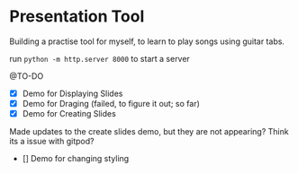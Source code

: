 # Presentation Tool

Building a practise tool for myself, to learn to play songs using guitar tabs.

run `python -m http.server 8000` to start a server

@TO-DO

- [x] Demo for Displaying Slides
- [x] Demo for Draging (failed, to figure it out; so far)
- [x] Demo for Creating Slides

Made updates to the create slides demo, but they are not appearing? Think its a issue with gitpod?

- [] Demo for changing styling